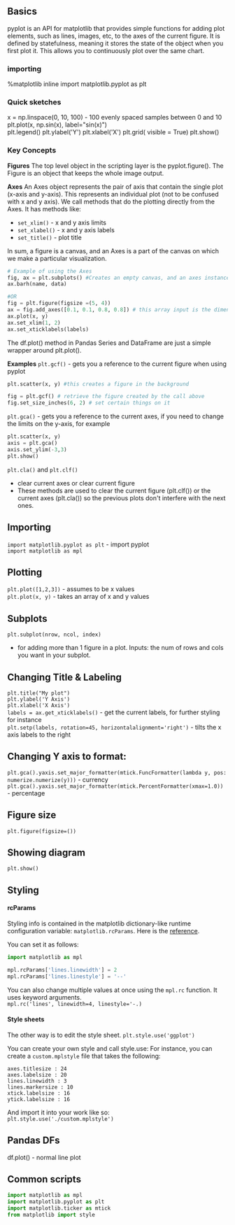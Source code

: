 ## Basics
pyplot is an API for matplotlib that provides simple functions for adding plot elements, such as lines, images, etc, to the axes of the current figure. It is defined by statefulness, meaning it stores the state of the object when you first plot it. This allows you to continuously plot over the same chart. 

### importing
%matplotlib inline 
import matplotlib.pyplot as plt

### Quick sketches
x = np.linspace(0, 10, 100) - 100 evenly spaced samples between 0 and 10
plt.plot(x, np.sin(x), label="sin(x)")  
plt.legend()
plt.ylabel('Y')
plt.xlabel('X')
plt.grid( visible = True)
plt.show()  

### Key Concepts
**Figures**
The top level object in the scripting layer is the pyplot.figure(). The Figure is an object that keeps the whole image output. 

**Axes**
An Axes object represents the pair of axis that contain the single plot (x-axis and y-axis). This represents an individual plot (not to be confused with x and y axis). We call methods that do the plotting directly from the Axes. 
It has methods like: 
- `set_xlim()` - x and y axis limits
- `set_xlabel()` - x and y axis labels
- `set_title()` - plot title

In sum, a figure is a canvas, and an Axes is a part of the canvas on which we make a particular visualization. 

``` python
# Example of using the Axes
fig, ax = plt.subplots() #Creates an empty canvas, and an axes instance.
ax.barh(name, data)

#OR
fig = plt.figure(figsize =(5, 4))
ax = fig.add_axes([0.1, 0.1, 0.8, 0.8]) # this array input is the dimensions (left bottom, width, height) of the new axes)
ax.plot(x, y)
ax.set_xlim(1, 2)
ax.set_xticklabels(labels)

```


The df.plot() method in Pandas Series and DataFrame are just a simple wrapper around plt.plot(). 

**Examples**
`plt.gcf()` - gets you a reference to the current figure when using pyplot
``` python
plt.scatter(x, y) #this creates a figure in the background

fig = plt.gcf() # retrieve the figure created by the call above
fig.set_size_inches(6, 2) # set certain things on it
```

`plt.gca()` - gets you a reference to the current axes, if you need to change the limits on the y-axis, for example
``` python
plt.scatter(x, y)
axis = plt.gca()
axis.set_ylim(-3,3)
plt.show()
```
`plt.cla()` and `plt.clf()`  
- clear current axes or clear current figure
- These methods are used to clear the current figure (plt.clf()) or the current axes (plt.cla()) so the previous plots don't interfere with the next ones. 

## Importing
`import matplotlib.pyplot as plt` - import pyplot  
`import matplotlib as mpl`  

## Plotting
`plt.plot([1,2,3])` - assumes to be x values     
`plt.plot(x, y)` - takes an array of x and y values    

## Subplots  
`plt.subplot(nrow, ncol, index)`
- for adding more than 1 figure in a plot. Inputs: the num of rows and cols you want in your subplot.    

## Changing Title & Labeling
`plt.title("My plot")`  
`plt.ylabel('Y Axis')`  
`plt.xlabel('X Axis')`  
`labels = ax.get_xticklabels()`  - get the current labels, for further styling for instance  
`plt.setp(labels, rotation=45, horizontalalignment='right')` - tilts the x axis labels to the right  

## Changing Y axis to format:
`plt.gca().yaxis.set_major_formatter(mtick.FuncFormatter(lambda y, pos: numerize.numerize(y)))`  - currency
`plt.gca().yaxis.set_major_formatter(mtick.PercentFormatter(xmax=1.0))` - percentage  

## Figure size
`plt.figure(figsize=())`

## Showing diagram
`plt.show()`

## Styling
#### rcParams
Styling info is contained in the matplotlib dictionary-like runtime configuration variable: `matplotlib.rcParams`. Here is the [reference](https://matplotlib.org/stable/api/matplotlib_configuration_api.html#matplotlib.rcParams). 

You can set it as follows:
``` python
import matplotlib as mpl

mpl.rcParams['lines.linewidth'] = 2
mpl.rcParams['lines.linestyle'] = '--'
```

You can also change multiple values at once using the `mpl.rc` function. It uses keyword arguments.  
`mpl.rc('lines', linewidth=4, linestyle='-.)`

#### Style sheets
The other way is to edit the style sheet.
`plt.style.use('ggplot')`

You can create your own style and call style.use:
For instance, you can create a `custom.mplstyle` file that takes the following:
```
axes.titlesize : 24
axes.labelsize : 20
lines.linewidth : 3
lines.markersize : 10
xtick.labelsize : 16
ytick.labelsize : 16
```
And import it into your work like so:  
`plt.style.use('./custom.mplstyle')`

## Pandas DFs
df.plot() - normal line plot


## Common scripts
``` python
import matplotlib as mpl
import matplotlib.pyplot as plt
import matplotlib.ticker as mtick
from matplotlib import style

```